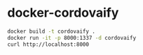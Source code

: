 # docker-cordovaify

```bash
docker build -t cordovaify .
docker run -it -p 8000:1337 -d cordovaify
curl http://localhost:8000
```